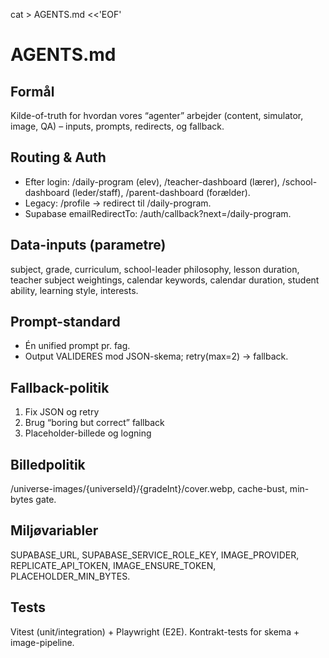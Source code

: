 cat > AGENTS.md <<'EOF'
# AGENTS.md

## Formål
Kilde-of-truth for hvordan vores “agenter” arbejder (content, simulator, image, QA) – inputs, prompts, redirects, og fallback.

## Routing & Auth
- Efter login: /daily-program (elev), /teacher-dashboard (lærer), /school-dashboard (leder/staff), /parent-dashboard (forælder).
- Legacy: /profile → redirect til /daily-program.
- Supabase emailRedirectTo: /auth/callback?next=/daily-program.

## Data-inputs (parametre)
subject, grade, curriculum, school-leader philosophy, lesson duration,
teacher subject weightings, calendar keywords, calendar duration,
student ability, learning style, interests.

## Prompt-standard
- Én unified prompt pr. fag.
- Output VALIDERES mod JSON-skema; retry(max=2) → fallback.

## Fallback-politik
1) Fix JSON og retry  
2) Brug “boring but correct” fallback  
3) Placeholder-billede og logning

## Billedpolitik
/universe-images/{universeId}/{gradeInt}/cover.webp, cache-bust, min-bytes gate.

## Miljøvariabler
SUPABASE_URL, SUPABASE_SERVICE_ROLE_KEY, IMAGE_PROVIDER, REPLICATE_API_TOKEN, IMAGE_ENSURE_TOKEN, PLACEHOLDER_MIN_BYTES.

## Tests
Vitest (unit/integration) + Playwright (E2E). Kontrakt-tests for skema + image-pipeline.
